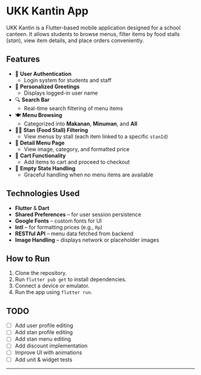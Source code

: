 # UKK Kantin App

UKK Kantin is a Flutter-based mobile application designed for a school canteen. It allows students to browse menus, filter items by food stalls (*stan*), view item details, and place orders conveniently.

## Features

- 🔐 **User Authentication**
  - Login system for students and staff
- 👋 **Personalized Greetings**
  - Displays logged-in user name
- 🔍 **Search Bar**
  - Real-time search filtering of menu items
- 🍽️ **Menu Browsing**
  - Categorized into **Makanan**, **Minuman**, and **All**
- 🧑‍🍳 **Stan (Food Stall) Filtering**
  - View menus by stall (each item linked to a specific `stanId`)
- 📄 **Detail Menu Page**
  - View image, category, and formatted price
- 🛒 **Cart Functionality**
  - Add items to cart and proceed to checkout
- 🚫 **Empty State Handling**
  - Graceful handling when no menu items are available

## Technologies Used

- **Flutter** & **Dart**
- **Shared Preferences** – for user session persistence
- **Google Fonts** – custom fonts for UI
- **Intl** – for formatting prices (e.g., `Rp`)
- **RESTful API** – menu data fetched from backend
- **Image Handling** – displays network or placeholder images


## How to Run

1. Clone the repository.
2. Run `flutter pub get` to install dependencies.
3. Connect a device or emulator.
4. Run the app using `flutter run`.

## TODO

- [ ] Add user profile editing
- [ ] Add stan profile editing
- [ ] Add stan menu editing
- [ ] Add discount implementation
- [ ] Improve UI with animations
- [ ] Add unit & widget tests

---


